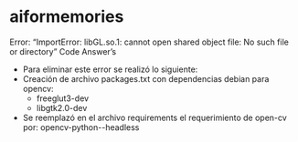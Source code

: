 # aiformemories

Error: “ImportError: libGL.so.1: cannot open shared object file: No such file or directory” Code Answer’s
- Para eliminar este error se realizó lo siguiente:
- Creación de archivo packages.txt con dependencias debian para opencv:
    - freeglut3-dev
    - libgtk2.0-dev
- Se reemplazó en el archivo requirements el requerimiento de open-cv por: opencv-python--headless
